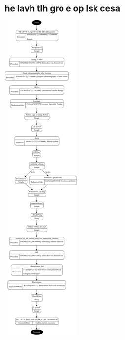 # he lavh tlh gro e op lsk cesa
![he__lavh__tlh__gro_e_op_lsk__cesa](../he__lavh__tlh__gro_e_op_lsk__cesa.png)